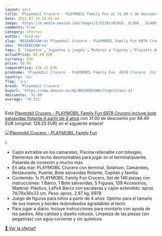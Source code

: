 ```yaml
---
layout: post
title: 'Playmobil Crucero - PLAYMOBIL Family Fun al 31.00 % de descuento'
date: 2021-07-10 14:01:44
image: 'https://m.media-amazon.com/images/I/5118ruN1UUS._SL500_._SL400_.jpg'
comments: true
category: ofertas
author: 'tole.es'
slug: 'B01EKBCUAW-es Playmobil Crucero - PLAYMOBIL Family Fun 6978 Crucero...'
sku: 'B01EKBCUAW-es'
tags: [ 'Juguetes','Juguetes y juegos','Muñecos y figuras','Playsets de figuras de juguete para niños','playmobil','playmobil crucero', ]
actualPrice: 88.49 EUR
currency: EUR
price: 88.49
comparePrice: 128.25 EUR
prodname: 'Playmobil Crucero - PLAYMOBIL Family Fun  6978 Crucero  Incluye bote salvavidas flotante  A partir de 4 años'
country: 'es'
flag: '🇪🇸'
brand: 'Playmobil Crucero'
buyurl: 'https://www.amazon.es/dp/B01EKBCUAW/?tag=tolees-21'
descuento: '31.00'
average: '74.322'
---
```


Está [Playmobil Crucero - PLAYMOBIL Family Fun  6978 Crucero  Incluye bote salvavidas flotante  A partir de 4 años](https://www.amazon.es/dp/B01EKBCUAW/?tag=tolees-21) con 31.00 de descuento por 88.49 EUR (original: 128.25 EUR) en el siguiente enlace!

[![Playmobil Crucero - PLAYMOBIL Family Fun](https://m.media-amazon.com/images/I/5118ruN1UUS._SL500_._SL400_.jpg)](https://www.amazon.es/dp/B01EKBCUAW/?tag=tolees-21)

ℹ️:

- Cajón extraíble en los camarotes, Piscina rellenable con tobogán, Elementos de techo desmontables para jugar en el terminal/puente, Pasarela de conexión y mucho más
- En alta mar: PLAYMOBIL Crucero con terminal, Solárium, Camarotes, Restaurante, Puente, Bote salvavidas flotante, Capitán y familia
- Contenido: 1x PLAYMOBIL Family Fun Crucero, Set de 146 piezas con instrucciones: 1 Barco, 1 Bote salvavidas, 5 Figuras, 139 Accesorios, Material: Plástico, LxPxA Barco con escaleras y cajón extendido: aprox. 74/76x36x33 cm, Peso: aprox. 2,87 kg, 6978
- Juego de figuras para niños a partir de 4 años: Optimo para el tamaño de sus manos y bordes redondeados agradables al tacto
- Para jugar a diario: Incluye instrucciones para montarlo con ayuda de los padres, Alta calidad y diseño robusto, Limpieza de las piezas (sin pegatinas) con agua corriente y sin químicos

[🛒 Ver la oferta!!](https://www.amazon.es/dp/B01EKBCUAW/?tag=tolees-21)
